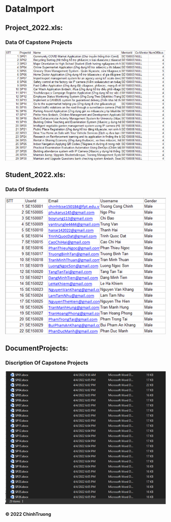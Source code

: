 # DataImport 

## Project_2022.xls:
### Data Of Capstone Projects
![Project](https://github.com/ninehnineh/Capstone-Project-Registration-Management/blob/0b73dd0756c28d7456502099bba8a7d878f2b82e/screenshots/Projects.png)
## Student_2022.xls:
### Data Of Students
![Student](https://github.com/ninehnineh/Capstone-Project-Registration-Management/blob/0b73dd0756c28d7456502099bba8a7d878f2b82e/screenshots/Students.png)
## DocumentProjects:
### Discription Of Capstone Projects
![Discription](https://github.com/ninehnineh/Capstone-Project-Registration-Management/blob/0b73dd0756c28d7456502099bba8a7d878f2b82e/screenshots/Discription.png)
		
#### © 2022 ChinhTruong
